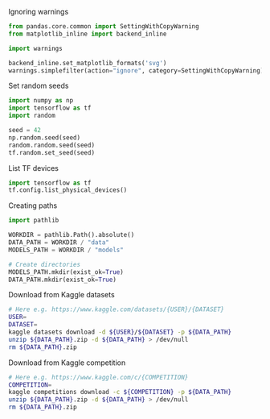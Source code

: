 
Ignoring warnings

```python
from pandas.core.common import SettingWithCopyWarning
from matplotlib_inline import backend_inline

import warnings

backend_inline.set_matplotlib_formats('svg')
warnings.simplefilter(action="ignore", category=SettingWithCopyWarning)
```

Set random seeds

```python
import numpy as np
import tensorflow as tf
import random

seed = 42
np.random.seed(seed)
random.random.seed(seed)
tf.random.set_seed(seed)
```

List TF devices

```python
import tensorflow as tf
tf.config.list_physical_devices()
```

Creating paths

```python
import pathlib 

WORKDIR = pathlib.Path().absolute()
DATA_PATH = WORKDIR / "data"
MODELS_PATH = WORKDIR / "models"

# Create directories
MODELS_PATH.mkdir(exist_ok=True)
DATA_PATH.mkdir(exist_ok=True)
```


Download from Kaggle datasets
```bash 
# Here e.g. https://www.kaggle.com/datasets/{USER}/{DATASET}
USER=
DATASET=
kaggle datasets download -d ${USER}/${DATASET} -p ${DATA_PATH}
unzip ${DATA_PATH}.zip -d ${DATA_PATH} > /dev/null
rm ${DATA_PATH}.zip
```

Download from Kaggle competition
```bash
# Here e.g. https://www.kaggle.com/c/{COMPETITION}
COMPETITION=
kaggle competitions download -c ${COMPETITION} -p ${DATA_PATH}
unzip ${DATA_PATH}.zip -d ${DATA_PATH} > /dev/null
rm ${DATA_PATH}.zip
```
